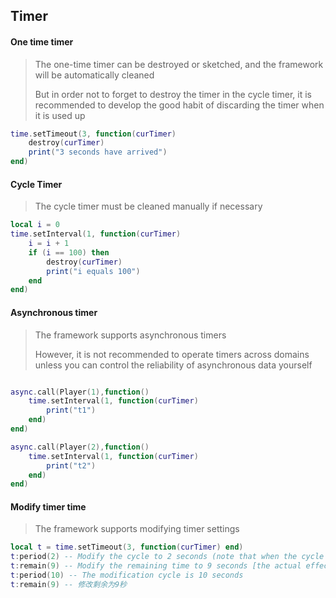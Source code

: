 ## Timer

#### One time timer

> The one-time timer can be destroyed or sketched, and the framework will be automatically cleaned
>
> But in order not to forget to destroy the timer in the cycle timer, it is recommended to develop the good habit of discarding the timer when it is used up

```lua
time.setTimeout(3, function(curTimer)
    destroy(curTimer)
    print("3 seconds have arrived")
end)
```

#### Cycle Timer

> The cycle timer must be cleaned manually if necessary

```lua
local i = 0
time.setInterval(1, function(curTimer)
    i = i + 1
    if (i == 100) then
        destroy(curTimer)
        print("i equals 100")
    end
end)
```

#### Asynchronous timer

> The framework supports asynchronous timers
>
> However, it is not recommended to operate timers across domains unless you can control the reliability of asynchronous data yourself

```lua

async.call(Player(1),function()
    time.setInterval(1, function(curTimer)
        print("t1")
    end)
end)

async.call(Player(2),function()
    time.setInterval(1, function(curTimer)
        print("t2")
    end)
end)

```

#### Modify timer time

> The framework supports modifying timer settings

```lua
local t = time.setTimeout(3, function(curTimer) end)
t:period(2) -- Modify the cycle to 2 seconds (note that when the cycle is less than the current remaining time, the remaining time automatically changes to the set cycle time)
t:remain(9) -- Modify the remaining time to 9 seconds [the actual effect is 3 seconds] (note that when the remaining time is greater than the cycle, only the maximum cycle time can be set)
t:period(10) -- The modification cycle is 10 seconds
t:remain(9) -- 修改剩余为9秒
```
